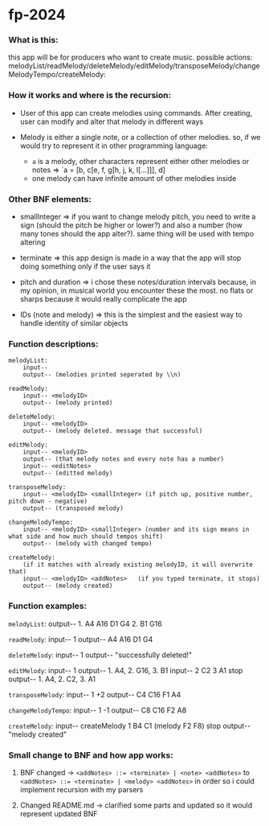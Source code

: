 # fp-2024

### What is this:

this app will be for producers who want to create music. possible actions:
melodyList/readMelody/deleteMelody/editMelody/transposeMelody/changeMelodyTempo/createMelody:


### How it works and where is the recursion:

- User of this app can create melodies using commands. After creating, user can modify and alter that melody in different ways

- Melody is either a single note, or a collection of other melodies. so, if we would try to represent it in other programming language:
    - `a` is a melody, other characters represent either other melodies or notes => `a = [b, c[e, f, g[h, j, k, l[...]]], d]
    - one melody can have infinite amount of other melodies inside

### Other BNF elements:

- smallInteger => if you want to change melody pitch, you need to write a sign (should the pitch be higher or lower?) and also a number (how many tones should the app alter?). same thing will be used with tempo altering

- terminate => this app design is made in a way that the app will stop doing something only if the user says it

- pitch and duration => i chose these notes/duration intervals because, in my opinion, in musical world you encounter these the most. no flats or sharps because it would really complicate the app

- IDs (note and melody) => this is the simplest and the easiest way to handle identity of similar objects

### Function descriptions:

```
melodyList:
    input-- 
    output-- (melodies printed seperated by \\n)

readMelody:
    input-- <melodyID>
    output-- (melody printed)

deleteMelody:
    input-- <melodyID>
    output-- (melody deleted. message that successful)

editMelody:
    input-- <melodyID>
    output-- (that melody notes and every note has a number)
    input-- <editNotes>
    output-- (editted melody)

transposeMelody:
    input-- <melodyID> <smallInteger> (if pitch up, positive number, pitch down - negative)
    output-- (transposed melody)

changeMelodyTempo:
    input-- <melodyID> <smallInteger> (number and its sign means in what side and how much should tempos shift)
    output-- (melody with changed tempo)

createMelody:
    (if it matches with already existing melodyID, it will overwrite that)
    input-- <melodyID> <addNotes>   (if you typed terminate, it stops) 
    output-- (melody created)
```

### Function examples:

`melodyList`:
    output-- 1. A4 A16 D1 G4
             2. B1 G16

`readMelody`: 
    input-- 1
    output-- A4 A16 D1 G4

`deleteMelody`:
    input-- 1
    output-- "successfully deleted!"

`editMelody`:
    input-- 1
    output-- 1. A4, 2. G16, 3. B1
    input-- 2 C2 3 A1 stop
    output-- 1. A4, 2. C2, 3. A1

`transposeMelody`:
    input-- 1 +2
    output-- C4 C16 F1 A4

`changeMelodyTempo`:
    input-- 1 -1
    output-- C8 C16 F2 A8

`createMelody`:
    input-- createMelody 1 B4 C1 (melody F2 F8) stop
    output-- "melody created"



### Small change to BNF and how app works:

1. BNF changed -> `<addNotes> ::= <terminate> | <note> <addNotes>` to `<addNotes> ::= <terminate> | <melody> <addNotes>`
    in order so i could implement recursion with my parsers

2. Changed README.md -> clarified some parts and updated so it would represent updated BNF